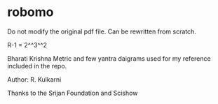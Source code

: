 # robomo

Do not modify the original pdf file. Can be rewritten from scratch.

R-1 = 2^^3^^2

Bharati Krishna Metric and few yantra daigrams used for my reference included in the repo.

Author: R. Kulkarni

Thanks to the Srijan Foundation and Scishow
